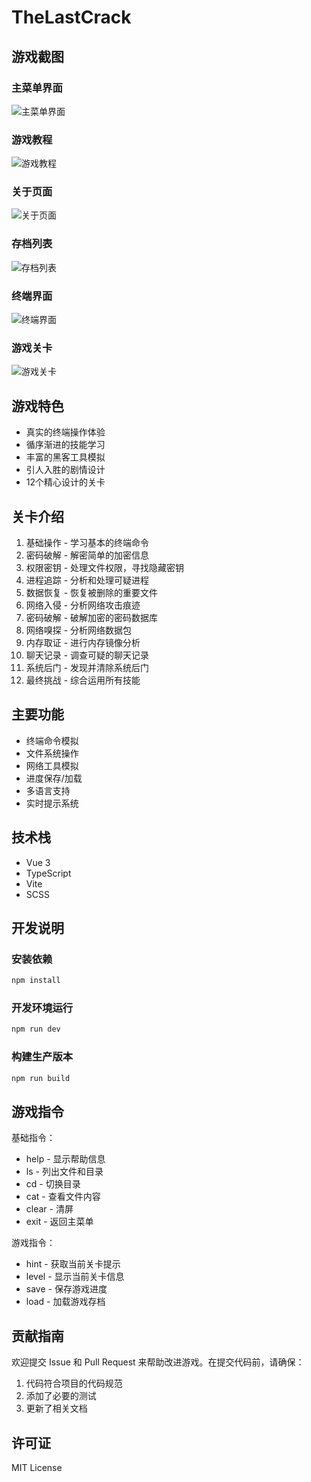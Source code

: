 # TheLastCrack

## 游戏截图

### 主菜单界面
![主菜单界面](screenshot/01.png)

### 游戏教程
![游戏教程](screenshot/02.png)

### 关于页面
![关于页面](screenshot/03.png)

### 存档列表
![存档列表](screenshot/04.png)

### 终端界面
![终端界面](screenshot/05.png)

### 游戏关卡
![游戏关卡](screenshot/06.png)

## 游戏特色

- 真实的终端操作体验
- 循序渐进的技能学习
- 丰富的黑客工具模拟
- 引人入胜的剧情设计
- 12个精心设计的关卡

## 关卡介绍

1. 基础操作 - 学习基本的终端命令
2. 密码破解 - 解密简单的加密信息
3. 权限密钥 - 处理文件权限，寻找隐藏密钥
4. 进程追踪 - 分析和处理可疑进程
5. 数据恢复 - 恢复被删除的重要文件
6. 网络入侵 - 分析网络攻击痕迹
7. 密码破解 - 破解加密的密码数据库
8. 网络嗅探 - 分析网络数据包
9. 内存取证 - 进行内存镜像分析
10. 聊天记录 - 调查可疑的聊天记录
11. 系统后门 - 发现并清除系统后门
12. 最终挑战 - 综合运用所有技能

## 主要功能

- 终端命令模拟
- 文件系统操作
- 网络工具模拟
- 进度保存/加载
- 多语言支持
- 实时提示系统

## 技术栈

- Vue 3
- TypeScript
- Vite
- SCSS

## 开发说明

### 安装依赖

```bash
npm install
```

### 开发环境运行

```bash
npm run dev
```

### 构建生产版本

```bash
npm run build
```

## 游戏指令

基础指令：
- help - 显示帮助信息
- ls - 列出文件和目录
- cd - 切换目录
- cat - 查看文件内容
- clear - 清屏
- exit - 返回主菜单

游戏指令：
- hint - 获取当前关卡提示
- level - 显示当前关卡信息
- save - 保存游戏进度
- load - 加载游戏存档

## 贡献指南

欢迎提交 Issue 和 Pull Request 来帮助改进游戏。在提交代码前，请确保：

1. 代码符合项目的代码规范
2. 添加了必要的测试
3. 更新了相关文档

## 许可证

MIT License
